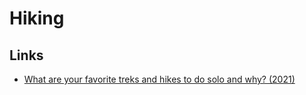 # Hiking

## Links

- [What are your favorite treks and hikes to do solo and why? (2021)](https://www.reddit.com/r/solotravel/comments/m16pyc/what_are_your_favorite_treks_and_hikes_to_do_solo/)
